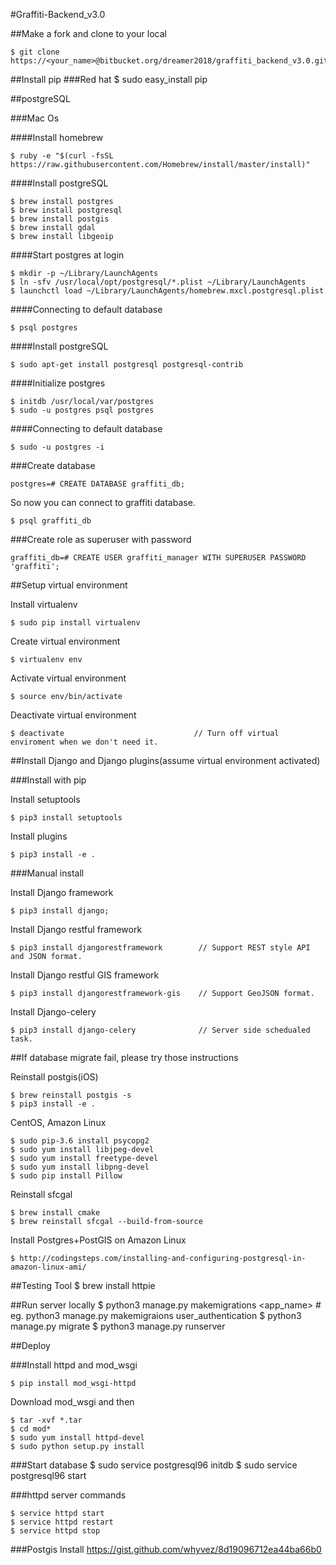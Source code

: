 #Graffiti-Backend_v3.0

##Make a fork and clone to your local

    $ git clone https://<your_name>@bitbucket.org/dreamer2018/graffiti_backend_v3.0.git

##Install pip
###Red hat
    $ sudo easy_install pip

##postgreSQL

###Mac Os

####Install homebrew

    $ ruby -e "$(curl -fsSL https://raw.githubusercontent.com/Homebrew/install/master/install)"

####Install postgreSQL

    $ brew install postgres
    $ brew install postgresql
    $ brew install postgis
    $ brew install gdal
    $ brew install libgeoip

####Start postgres at login

    $ mkdir -p ~/Library/LaunchAgents
    $ ln -sfv /usr/local/opt/postgresql/*.plist ~/Library/LaunchAgents
    $ launchctl load ~/Library/LaunchAgents/homebrew.mxcl.postgresql.plist

####Connecting to default database

    $ psql postgres

####Install postgreSQL

    $ sudo apt-get install postgresql postgresql-contrib

####Initialize postgres

    $ initdb /usr/local/var/postgres
    $ sudo -u postgres psql postgres
####Connecting to default database

    $ sudo -u postgres -i

###Create database

    postgres=# CREATE DATABASE graffiti_db;
So now you can connect to graffiti database.

    $ psql graffiti_db

###Create role as superuser with password

    graffiti_db=# CREATE USER graffiti_manager WITH SUPERUSER PASSWORD 'graffiti';

##Setup virtual environment

Install virtualenv

    $ sudo pip install virtualenv

Create virtual environment

    $ virtualenv env

Activate virtual environment

    $ source env/bin/activate

Deactivate virtual environment

    $ deactivate                             // Turn off virtual enviroment when we don't need it.

##Install Django and Django plugins(assume virtual environment activated)

###Install with pip

Install setuptools

    $ pip3 install setuptools

Install plugins

    $ pip3 install -e .

###Manual install

Install Django framework

    $ pip3 install django;

Install Django restful framework

    $ pip3 install djangorestframework        // Support REST style API and JSON format.

Install Django restful GIS framework

    $ pip3 install djangorestframework-gis    // Support GeoJSON format.

Install Django-celery

    $ pip3 install django-celery              // Server side schedualed task.

##If database migrate fail, please try those instructions

Reinstall postgis(iOS)

    $ brew reinstall postgis -s
    $ pip3 install -e .

CentOS, Amazon Linux

    $ sudo pip-3.6 install psycopg2
    $ sudo yum install libjpeg-devel
    $ sudo yum install freetype-devel
    $ sudo yum install libpng-devel
    $ sudo pip install Pillow

Reinstall sfcgal

    $ brew install cmake
    $ brew reinstall sfcgal --build-from-source

Install Postgres+PostGIS on Amazon Linux

    $ http://codingsteps.com/installing-and-configuring-postgresql-in-amazon-linux-ami/

##Testing Tool
    $ brew install httpie

##Run server locally
    $ python3 manage.py makemigrations <app_name>    # eg. python3 manage.py makemigraions user_authentication
    $ python3 manage.py migrate
    $ python3 manage.py runserver

##Deploy

###Install httpd and mod_wsgi

    $ pip install mod_wsgi-httpd

Download mod_wsgi and then

    $ tar -xvf *.tar
    $ cd mod*
    $ sudo yum install httpd-devel
    $ sudo python setup.py install

###Start database
    $ sudo service postgresql96 initdb
    $ sudo service postgresql96 start

###httpd server commands

    $ service httpd start
    $ service httpd restart
    $ service httpd stop

###Postgis Install
    https://gist.github.com/whyvez/8d19096712ea44ba66b0